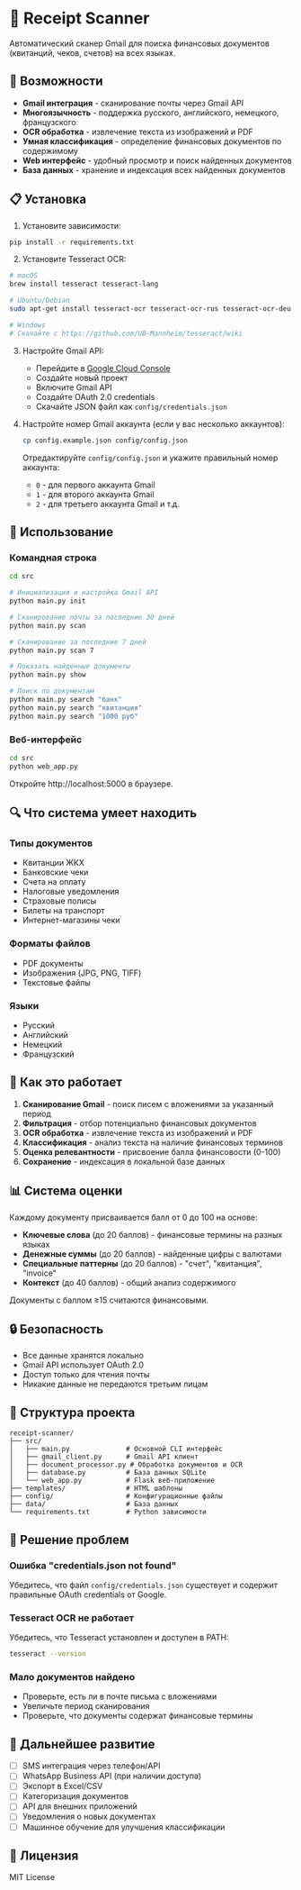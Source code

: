 # 📧 Receipt Scanner

Автоматический сканер Gmail для поиска финансовых документов (квитанций, чеков, счетов) на всех языках.

## 🚀 Возможности

- **Gmail интеграция** - сканирование почты через Gmail API
- **Многоязычность** - поддержка русского, английского, немецкого, французского
- **OCR обработка** - извлечение текста из изображений и PDF
- **Умная классификация** - определение финансовых документов по содержимому
- **Web интерфейс** - удобный просмотр и поиск найденных документов
- **База данных** - хранение и индексация всех найденных документов

## 📋 Установка

1. Установите зависимости:
```bash
pip install -r requirements.txt
```

2. Установите Tesseract OCR:
```bash
# macOS
brew install tesseract tesseract-lang

# Ubuntu/Debian
sudo apt-get install tesseract-ocr tesseract-ocr-rus tesseract-ocr-deu tesseract-ocr-fra

# Windows
# Скачайте с https://github.com/UB-Mannheim/tesseract/wiki
```

3. Настройте Gmail API:
   - Перейдите в [Google Cloud Console](https://console.cloud.google.com/)
   - Создайте новый проект
   - Включите Gmail API
   - Создайте OAuth 2.0 credentials
   - Скачайте JSON файл как `config/credentials.json`

4. Настройте номер Gmail аккаунта (если у вас несколько аккаунтов):
   ```bash
   cp config.example.json config/config.json
   ```
   Отредактируйте `config/config.json` и укажите правильный номер аккаунта:
   - `0` - для первого аккаунта Gmail
   - `1` - для второго аккаунта Gmail
   - `2` - для третьего аккаунта Gmail и т.д.

## 🎯 Использование

### Командная строка

```bash
cd src

# Инициализация и настройка Gmail API
python main.py init

# Сканирование почты за последние 30 дней
python main.py scan

# Сканирование за последние 7 дней
python main.py scan 7

# Показать найденные документы
python main.py show

# Поиск по документам
python main.py search "банк"
python main.py search "квитанция"
python main.py search "1000 руб"
```

### Веб-интерфейс

```bash
cd src
python web_app.py
```

Откройте http://localhost:5000 в браузере.

## 🔍 Что система умеет находить

### Типы документов
- Квитанции ЖКХ
- Банковские чеки
- Счета на оплату
- Налоговые уведомления
- Страховые полисы
- Билеты на транспорт
- Интернет-магазины чеки

### Форматы файлов
- PDF документы
- Изображения (JPG, PNG, TIFF)
- Текстовые файлы

### Языки
- Русский
- Английский
- Немецкий
- Французский

## 🧠 Как это работает

1. **Сканирование Gmail** - поиск писем с вложениями за указанный период
2. **Фильтрация** - отбор потенциально финансовых документов
3. **OCR обработка** - извлечение текста из изображений и PDF
4. **Классификация** - анализ текста на наличие финансовых терминов
5. **Оценка релевантности** - присвоение балла финансовости (0-100)
6. **Сохранение** - индексация в локальной базе данных

## 📊 Система оценки

Каждому документу присваивается балл от 0 до 100 на основе:

- **Ключевые слова** (до 20 баллов) - финансовые термины на разных языках
- **Денежные суммы** (до 20 баллов) - найденные цифры с валютами
- **Специальные паттерны** (до 20 баллов) - "счет", "квитанция", "invoice"
- **Контекст** (до 40 баллов) - общий анализ содержимого

Документы с баллом ≥15 считаются финансовыми.

## 🔒 Безопасность

- Все данные хранятся локально
- Gmail API использует OAuth 2.0
- Доступ только для чтения почты
- Никакие данные не передаются третьим лицам

## 📁 Структура проекта

```
receipt-scanner/
├── src/
│   ├── main.py              # Основной CLI интерфейс
│   ├── gmail_client.py      # Gmail API клиент
│   ├── document_processor.py # Обработка документов и OCR
│   ├── database.py          # База данных SQLite
│   └── web_app.py           # Flask веб-приложение
├── templates/               # HTML шаблоны
├── config/                  # Конфигурационные файлы
├── data/                    # База данных
└── requirements.txt         # Python зависимости
```

## 🐛 Решение проблем

### Ошибка "credentials.json not found"
Убедитесь, что файл `config/credentials.json` существует и содержит правильные OAuth credentials от Google.

### Tesseract OCR не работает
Убедитесь, что Tesseract установлен и доступен в PATH:
```bash
tesseract --version
```

### Мало документов найдено
- Проверьте, есть ли в почте письма с вложениями
- Увеличьте период сканирования
- Проверьте, что документы содержат финансовые термины

## 🔮 Дальнейшее развитие

- [ ] SMS интеграция через телефон/API
- [ ] WhatsApp Business API (при наличии доступа)
- [ ] Экспорт в Excel/CSV
- [ ] Категоризация документов
- [ ] API для внешних приложений
- [ ] Уведомления о новых документах
- [ ] Машинное обучение для улучшения классификации

## 📄 Лицензия

MIT License